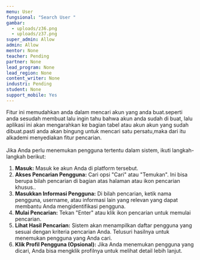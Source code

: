 ```yaml
---
menu: User
fungsional: "Search User "
gambar:
  - uploads/z36.png
  - uploads/z37.png
super_admin: Allow
admin: Allow
mentor: None
teacher: Pending
partner: None
lead_program: None
lead_region: None
content_writer: None
industri: Pending
student: None
support_mobile: Yes
---
```

Fitur ini memudahkan anda dalam mencari akun yang anda buat.seperti anda sesudah membuat lalu ingin tahu bahwa akun anda sudah di buat, lalu aplikasi ini akan mengarahkan ke bagian tabel atau akun akun yang sudah dibuat.pasti anda akan bingung untuk mencari satu persatu,maka dari itu alkademi menyediakan fitur pencarian.\
\
Jika Anda perlu menemukan pengguna tertentu dalam sistem, ikuti langkah-langkah berikut:

1. **Masuk:** Masuk ke akun Anda di platform tersebut.
2. **Akses Pencarian Pengguna:** Cari opsi "Cari" atau "Temukan". Ini bisa berupa bilah pencarian di bagian atas halaman atau ikon pencarian khusus..
3. **Masukkan Informasi Pengguna:** Di bilah pencarian, ketik nama pengguna, username, atau informasi lain yang relevan yang dapat membantu Anda mengidentifikasi pengguna.
4. **Mulai Pencarian:** Tekan "Enter" atau klik ikon pencarian untuk memulai pencarian.
5. **Lihat Hasil Pencarian:** Sistem akan menampilkan daftar pengguna yang sesuai dengan kriteria pencarian Anda. Telusuri hasilnya untuk menemukan pengguna yang Anda cari.
6. **Klik Profil Pengguna (Opsional):** Jika Anda menemukan pengguna yang dicari, Anda bisa mengklik profilnya untuk melihat detail lebih lanjut.